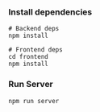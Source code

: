 

### Install dependencies

```
# Backend deps
npm install

# Frontend deps
cd frontend
npm install
```

### Run Server

```
npm run server
```


